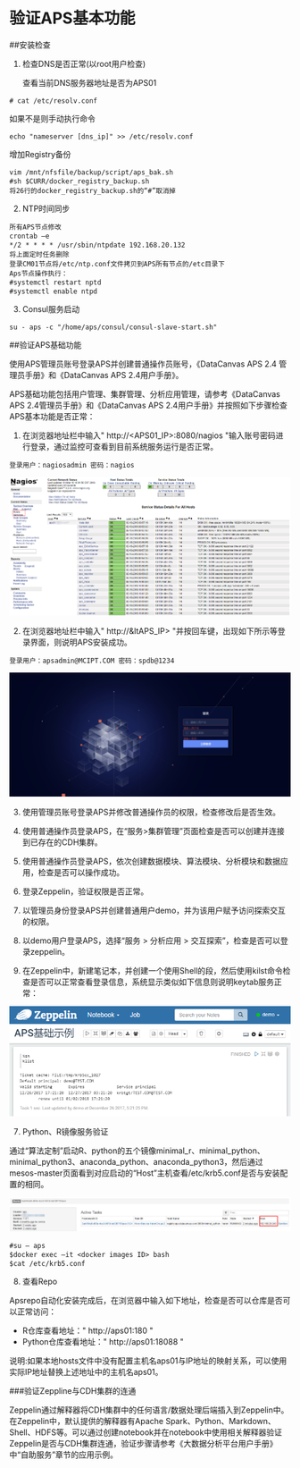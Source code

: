 #  验证APS基本功能
##安装检查
1. 检查DNS是否正常(以root用户检查)

   查看当前DNS服务器地址是否为APS01
 ```
 # cat /etc/resolv.conf
 ```

 如果不是则手动执行命令
 ```
 echo "nameserver [dns_ip]" >> /etc/resolv.conf
 ```
 
 增加Registry备份

 ```
 vim /mnt/nfsfile/backup/script/aps_bak.sh
 #sh $CURR/docker_registry_backup.sh
 将26行的docker_registry_backup.sh的“#”取消掉
 ```
2. NTP时间同步

 ```
 所有APS节点修改
 crontab –e
 */2 * * * * /usr/sbin/ntpdate 192.168.20.132 
 将上面定时任务删除
 登录CM01节点将/etc/ntp.conf文件拷贝到APS所有节点的/etc目录下
 Aps节点操作执行：
 #systemctl restart nptd
 #systemctl enable ntpd
 ```
 
3. Consul服务启动
```
su - aps -c "/home/aps/consul/consul-slave-start.sh"
```

##验证APS基础功能

使用APS管理员账号登录APS并创建普通操作员账号，《DataCanvas APS 2.4 管理员手册》和《DataCanvas APS 2.4用户手册》。

APS基础功能包括用户管理、集群管理、分析应用管理，请参考《DataCanvas APS 2.4管理员手册》和《DataCanvas APS 2.4用户手册》并按照如下步骤检查APS基本功能是否正常：

1. 在浏览器地址栏中输入" http://&lt;APS01_IP&gt;:8080/nagios "输入账号密码进行登录，通过监控可查看到目前系统服务运行是否正常。

 ```
 登录用户：nagiosadmin 密码：nagios
 ``` 

 ![](/install_guide/fig/fig_11.png)

2. 在浏览器地址栏中输入" http://&ltAPS_IP> "并按回车键，出现如下所示等登录界面，则说明APS安装成功。

 ```
 登录用户：apsadmin@MCIPT.COM 密码：spdb@1234
 ```

 ![](/install_guide/fig/fig_12.png)
   
3. 使用管理员账号登录APS并修改普通操作员的权限，检查修改后是否生效。

4. 使用普通操作员登录APS，在“服务>集群管理”页面检查是否可以创建并连接到已存在的CDH集群。

5. 使用普通操作员登录APS，依次创建数据模块、算法模块、分析模块和数据应用，检查是否可以操作成功。

6. 登录Zeppelin，验证权限是否正常。

 1. 以管理员身份登录APS并创建普通用户demo，并为该用户赋予访问探索交互的权限。
 
 2. 以demo用户登录APS，选择“服务 > 分析应用 > 交互探索”，检查是否可以登录zeppelin。
 
 3. 在Zeppelin中，新建笔记本，并创建一个使用Shell的段，然后使用kilst命令检查是否可以正常查看登录信息，系统显示类似如下信息则说明keytab服务正常：
 
 ![](/install_guide/fig/fig_13.png)
 
7. Python、R镜像服务验证

 通过“算法定制”启动R、python的五个镜像minimal_r、minimal_python、minimal_python3、anaconda_python、anaconda_python3，然后通过mesos-master页面看到对应启动的“Host”主机查看/etc/krb5.conf是否与安装配置的相同。
 
 ![](/install_guide/fig/fig_14.png)

   ``` 
   #su – aps
   $docker exec –it <docker images ID> bash
   $cat /etc/krb5.conf
   ```
 
8. 查看Repo

Apsrepo自动化安装完成后，在浏览器中输入如下地址，检查是否可以仓库是否可以正常访问：

* R仓库查看地址：" http://aps01:180 "
* Python仓库查看地址：" http://aps01:18088 "

 说明:如果本地hosts文件中没有配置主机名aps01与IP地址的映射关系，可以使用实际IP地址替换上述地址中的主机名aps01。

###验证Zeppline与CDH集群的连通

Zeppelin通过解释器将CDH集群中的任何语言/数据处理后端插入到Zeppelin中。在Zeppelin中，默认提供的解释器有Apache Spark、Python、Markdown、Shell、HDFS等。可以通过创建notebook并在notebook中使用相关解释器验证Zeppelin是否与CDH集群连通，验证步骤请参考《大数据分析平台用户手册》中“自助服务”章节的应用示例。


